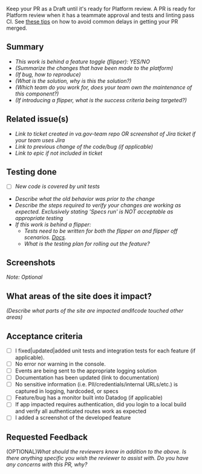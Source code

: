 Keep your PR as a Draft until it's ready for Platform review. A PR is ready for Platform review when it has a teammate approval and tests and linting pass CI. See [these tips](https://depo-platform-documentation.scrollhelp.site/developer-docs/vets-api-pr-tips) on how to avoid common delays in getting your PR merged.

## Summary

- *This work is behind a feature toggle (flipper): YES/NO*
- *(Summarize the changes that have been made to the platform)*
- *(If bug, how to reproduce)*
- *(What is the solution, why is this the solution?)*
- *(Which team do you work for, does your team own the maintenance of this component?)*
- *(If introducing a flipper, what is the success criteria being targeted?)*

## Related issue(s)

- *Link to ticket created in va.gov-team repo OR screenshot of Jira ticket if your team uses Jira*
- *Link to previous change of the code/bug (if applicable)*
- *Link to epic if not included in ticket*

## Testing done

- [ ] *New code is covered by unit tests*
- *Describe what the old behavior was prior to the change*
- *Describe the steps required to verify your changes are working as expected. Exclusively stating 'Specs run' is NOT acceptable as appropriate testing*
- *If this work is behind a flipper:*
  - *Tests need to be written for both the flipper on and flipper off scenarios. [Docs](https://depo-platform-documentation.scrollhelp.site/developer-docs/feature-toggles-guide#Featuretogglesguide-Backendexample).*
  - *What is the testing plan for rolling out the feature?*

## Screenshots
_Note: Optional_

## What areas of the site does it impact?
*(Describe what parts of the site are impacted and*if*code touched other areas)*

## Acceptance criteria

- [ ]  I fixed|updated|added unit tests and integration tests for each feature (if applicable).
- [ ]  No error nor warning in the console.
- [ ]  Events are being sent to the appropriate logging solution
- [ ]  Documentation has been updated (link to documentation)
- [ ]  No sensitive information (i.e. PII/credentials/internal URLs/etc.) is captured in logging, hardcoded, or specs
- [ ]  Feature/bug has a monitor built into Datadog (if applicable)
- [ ]  If app impacted requires authentication, did you login to a local build and verify all authenticated routes work as expected
- [ ]  I added a screenshot of the developed feature

## Requested Feedback

(OPTIONAL)_What should the reviewers know in addition to the above. Is there anything specific you wish the reviewer to assist with. Do you have any concerns with this PR, why?_
